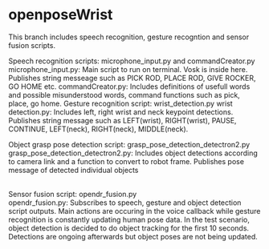 # openposeWrist


This branch includes speech recognition, gesture recogntion and sensor fusion scripts. 

Speech recognition scripts: microphone_input.py  and commandCreator.py 
        microphone_input.py: Main script to run on terminal. Vosk is inside here. Publishes string messeage such as PICK ROD, PLACE ROD, GIVE ROCKER, GO HOME etc. 
        commandCreator.py: Includes definitions of usefull words and possible misunderstood words, command functions such as pick, place, go home. 
Gesture recognition script: wrist_detection.py
        wrist detection.py: Includes left, right wrist and neck keypoint detections. Publishes string message such as LEFT(wrist), RIGHT(wrist), PAUSE, CONTINUE, LEFT(neck), RIGHT(neck), MIDDLE(neck).

Object grasp pose detection script: grasp_pose_detection_detectron2.py
        grasp_pose_detection_detectron2.py: Includes object detections according to camera link and a function to convert to robot frame. Publishes pose message of detected individual objects 
        
<br />  Sensor fusion script: opendr_fusion.py    
        opendr_fusion.py: Subscribes to speech, gesture and object detection script outputs. Main actions are occuring in the voice callback while gesture recognition is constantly updating human pose data. In the test scenario, object detection is decided to do object tracking for the first 10 seconds. Detections are ongoing afterwards but object poses are not being updated. 
 

 
